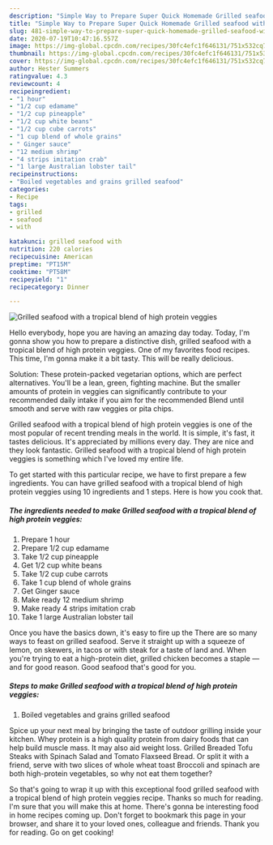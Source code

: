 ```yaml
---
description: "Simple Way to Prepare Super Quick Homemade Grilled seafood with a tropical blend of high protein veggies"
title: "Simple Way to Prepare Super Quick Homemade Grilled seafood with a tropical blend of high protein veggies"
slug: 481-simple-way-to-prepare-super-quick-homemade-grilled-seafood-with-a-tropical-blend-of-high-protein-veggies
date: 2020-07-19T10:47:16.557Z
image: https://img-global.cpcdn.com/recipes/30fc4efc1f646131/751x532cq70/grilled-seafood-with-a-tropical-blend-of-high-protein-veggies-recipe-main-photo.jpg
thumbnail: https://img-global.cpcdn.com/recipes/30fc4efc1f646131/751x532cq70/grilled-seafood-with-a-tropical-blend-of-high-protein-veggies-recipe-main-photo.jpg
cover: https://img-global.cpcdn.com/recipes/30fc4efc1f646131/751x532cq70/grilled-seafood-with-a-tropical-blend-of-high-protein-veggies-recipe-main-photo.jpg
author: Hester Summers
ratingvalue: 4.3
reviewcount: 4
recipeingredient:
- "1 hour"
- "1/2 cup edamame"
- "1/2 cup pineapple"
- "1/2 cup white beans"
- "1/2 cup cube carrots"
- "1 cup blend of whole grains"
- " Ginger sauce"
- "12 medium shrimp"
- "4 strips imitation crab"
- "1 large Australian lobster tail"
recipeinstructions:
- "Boiled vegetables and grains grilled seafood"
categories:
- Recipe
tags:
- grilled
- seafood
- with

katakunci: grilled seafood with 
nutrition: 220 calories
recipecuisine: American
preptime: "PT15M"
cooktime: "PT58M"
recipeyield: "1"
recipecategory: Dinner

---
```



![Grilled seafood with a tropical blend of high protein veggies](https://img-global.cpcdn.com/recipes/30fc4efc1f646131/751x532cq70/grilled-seafood-with-a-tropical-blend-of-high-protein-veggies-recipe-main-photo.jpg)

Hello everybody, hope you are having an amazing day today. Today, I'm gonna show you how to prepare a distinctive dish, grilled seafood with a tropical blend of high protein veggies. One of my favorites food recipes. This time, I'm gonna make it a bit tasty. This will be really delicious.

Solution: These protein-packed vegetarian options, which are perfect alternatives. You&#39;ll be a lean, green, fighting machine. But the smaller amounts of protein in veggies can significantly contribute to your recommended daily intake if you aim for the recommended Blend until smooth and serve with raw veggies or pita chips.

Grilled seafood with a tropical blend of high protein veggies is one of the most popular of recent trending meals in the world. It is simple, it's fast, it tastes delicious. It's appreciated by millions every day. They are nice and they look fantastic. Grilled seafood with a tropical blend of high protein veggies is something which I've loved my entire life.


To get started with this particular recipe, we have to first prepare a few ingredients. You can have grilled seafood with a tropical blend of high protein veggies using 10 ingredients and 1 steps. Here is how you cook that.

<!--inarticleads1-->

##### The ingredients needed to make Grilled seafood with a tropical blend of high protein veggies:

1. Prepare 1 hour
1. Prepare 1/2 cup edamame
1. Take 1/2 cup pineapple
1. Get 1/2 cup white beans
1. Take 1/2 cup cube carrots
1. Take 1 cup blend of whole grains
1. Get  Ginger sauce
1. Make ready 12 medium shrimp
1. Make ready 4 strips imitation crab
1. Take 1 large Australian lobster tail


Once you have the basics down, it&#39;s easy to fire up the There are so many ways to feast on grilled seafood. Serve it straight up with a squeeze of lemon, on skewers, in tacos or with steak for a taste of land and. When you&#39;re trying to eat a high-protein diet, grilled chicken becomes a staple — and for good reason. Good seafood that&#39;s good for you. 

<!--inarticleads2-->

##### Steps to make Grilled seafood with a tropical blend of high protein veggies:

1. Boiled vegetables and grains grilled seafood


Spice up your next meal by bringing the taste of outdoor grilling inside your kitchen. Whey protein is a high quality protein from dairy foods that can help build muscle mass. It may also aid weight loss. Grilled Breaded Tofu Steaks with Spinach Salad and Tomato Flaxseed Bread. Or split it with a friend, serve with two slices of whole wheat toast Broccoli and spinach are both high-protein vegetables, so why not eat them together? 

So that's going to wrap it up with this exceptional food grilled seafood with a tropical blend of high protein veggies recipe. Thanks so much for reading. I'm sure that you will make this at home. There's gonna be interesting food in home recipes coming up. Don't forget to bookmark this page in your browser, and share it to your loved ones, colleague and friends. Thank you for reading. Go on get cooking!
